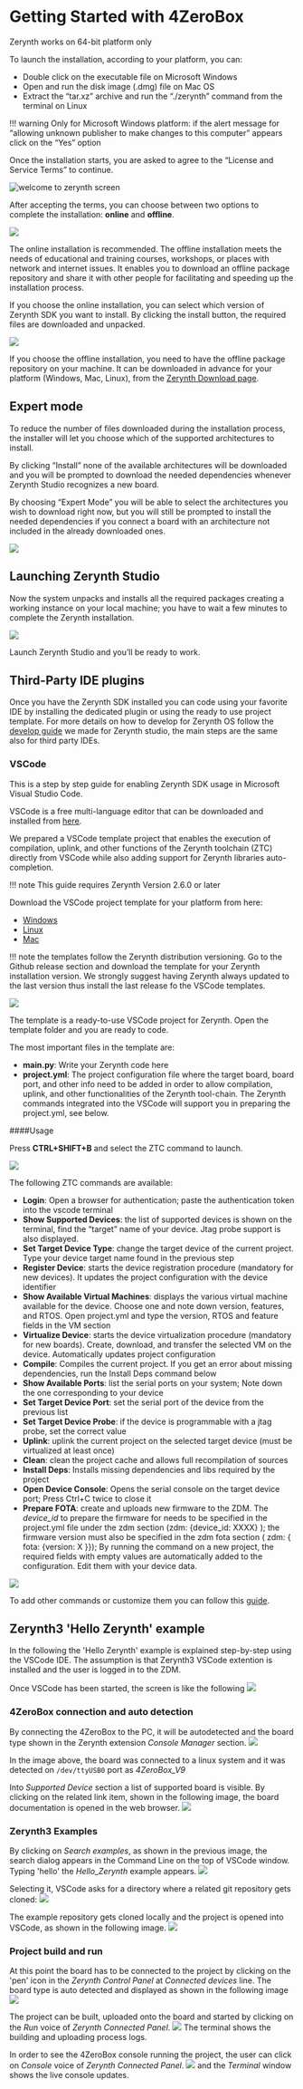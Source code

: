 # Getting Started with 4ZeroBox

Zerynth works on 64-bit platform only

To launch the installation, according to your platform, you can:

* Double click on the executable file on Microsoft Windows
* Open and run the disk image (.dmg) file on Mac OS
* Extract the “tar.xz” archive and run the “./zerynth” command from the terminal on Linux

!!! warning
	Only for Microsoft Windows platform: if the alert message for “allowing unknown publisher to make changes to this computer” appears click on the “Yes” option

Once the installation starts, you are asked to agree to the “License and Service Terms” to continue.

![welcome to zerynth screen](img/welcome%20to%20zerynth.jpg)

After accepting the terms, you can choose between two options to complete the installation: **online** and **offline**.

![](img/online%20ofline%20zerynth%20zdm.jpg)

The online installation is recommended. The offline installation meets the needs of educational and training courses, workshops, or places with network and internet issues. It enables you to download an offline package repository and share it with other people for facilitating and speeding up the installation process.

If you choose the online installation, you can select which version of Zerynth SDK you want to install. By clicking the install button, the required files are downloaded and unpacked.

![](img/select%20version.jpg)

If you choose the offline installation, you need to have the offline package repository on your machine. It can be downloaded in advance for your platform (Windows, Mac, Linux), from the [Zerynth Download page](https://www.zerynth.com/zsdk/).

## Expert mode

To reduce the number of files downloaded during the installation process, the installer will let you choose which of the supported architectures to install.

By clicking “Install” none of the available architectures will be downloaded and you will be prompted to download the needed dependencies whenever Zerynth Studio recognizes a new board.

By choosing “Expert Mode” you will be able to select the architectures you wish to download right now, but you will still be prompted to install the needed dependencies if you connect a board with an architecture not included in the already downloaded ones.

![](img/select%20architecture.jpg)

## Launching Zerynth Studio

Now the system unpacks and installs all the required packages creating a working instance on your local machine; you have to wait a few minutes to complete the Zerynth installation.

![](img/instaling%20zerynth.jpg)

Launch Zerynth Studio and you’ll be ready to work.

## Third-Party IDE plugins

Once you have the Zerynth SDK installed you can code using your favorite IDE by installing the dedicated plugin or using the ready to use project template. For more details on how to develop for Zerynth OS follow the [develop guide](../develop/index.md) we made for Zerynth studio, the main steps are the same also for third party IDEs.

### VSCode

This is a step by step guide for enabling Zerynth SDK usage in Microsoft Visual Studio Code.

VSCode is a free multi-language editor that can be downloaded and installed from [here](https://code.visualstudio.com/download).

We prepared a VSCode template project that enables the execution of compilation, uplink, and other functions of the Zerynth toolchain (ZTC) directly from VSCode while also adding support for Zerynth libraries auto-completion.

!!! note
	This guide requires Zerynth Version 2.6.0 or later

Download the VSCode project template for your platform from here:

* [Windows](https://github.com/zerynth/vscode-template-windows)
* [Linux](https://github.com/zerynth/vscode-template-linux)
* [Mac](https://github.com/zerynth/vscode-template-mac)

!!! note
	 the templates follow the Zerynth distribution versioning. Go to the Github release section and download the template for your Zerynth installation version. We strongly suggest having Zerynth always updated to the last version thus install the last release fo the VSCode templates.

![](img/getting%20started%20zdm%203.png)

The template is a ready-to-use VSCode project for Zerynth. Open the template folder and you are ready to code.

The most important files in the template are:

* **main.py**: Write your Zerynth code here
* **project.yml**: The project configuration file where the target board, board port, and other info need to be added in order to allow compilation, uplink, and other functionalities of the Zerynth tool-chain. The Zerynth commands integrated into the VSCode will support you in preparing the project.yml, see below.

\####Usage

Press **CTRL+SHIFT+B** and select the ZTC command to launch.

![](img/getting%20started%20zdm%201.png)

The following ZTC commands are available:

* **Login**: Open a browser for authentication; paste the authentication token into the vscode terminal
* **Show Supported Devices**: the list of supported devices is shown on the terminal, find the “target” name of your device. Jtag probe support is also displayed.
* **Set Target Device Type**: change the target device of the current project. Type your device target name found in the previous step
* **Register Device**: starts the device registration procedure (mandatory for new devices). It updates the project configuration with the device identifier
* **Show Available Virtual Machines**: displays the various virtual machine available for the device. Choose one and note down version, features, and RTOS. Open project.yml and type the version, RTOS and feature fields in the VM section
* **Virtualize Device**: starts the device virtualization procedure (mandatory for new boards). Create, download, and transfer the selected VM on the device. Automatically updates project configuration
* **Compile**: Compiles the current project. If you get an error about missing dependencies, run the Install Deps command below
* **Show Available Ports**: list the serial ports on your system; Note down the one corresponding to your device
* **Set Target Device Port**: set the serial port of the device from the previous list
* **Set Target Device Probe**: if the device is programmable with a jtag probe, set the correct value
* **Uplink**: uplink the current project on the selected target device (must be virtualized at least once)
* **Clean**: clean the project cache and allows full recompilation of sources
* **Install Deps**: Installs missing dependencies and libs required by the project
* **Open Device Console**: Opens the serial console on the target device port; Press Ctrl+C twice to close it
* **Prepare FOTA**: create and uploads new firmware to the ZDM. The *device_id* to prepare the firmware for needs to be specified in the project.yml file under the zdm section (zdm: {device_id: XXXX} ); the firmware version must also be specified in the zdm fota section ( zdm: { fota: {version: X }}); By running the command on a new project, the required fields with empty values are automatically added to the configuration. Edit them with your device data.

![](img/getting%20started%20zdm%202.png)

To add other commands or customize them you can follow this [guide](https://code.visualstudio.com/docs/editor/tasks#vscode).

## Zerynth3 'Hello Zerynth' example

In the following the 'Hello Zerynth' example is explained step-by-step using the VSCode IDE.
The assumption is that Zerynth3 VSCode extention is installed and the user is logged in to the ZDM.

Once VSCode has been started, the screen is like the following
![](img/01-vscode-startup.png)

### 4ZeroBox connection and auto detection

By connecting the 4ZeroBox to the PC, it will be autodetected and the board type
shown in the Zerynth extension *Console Manager* section.
![](img/02-vscode-4ZeroBox-detected.png)

In the image above, the board was connected to a linux system and it was
detected on `/dev/ttyUSB0` port as *4ZeroBox_V9*

Into *Supported Device* section a list of supported board is visible. By clicking on the related link item, shown in the following image, the board documentation is opened in the web browser.
![](img/03-vscode-board-4ZeroBox-docs-link.png)

### Zerynth3 Examples

By clicking on *Search examples*, as shown in the previous image, the search dialog appears in the Command Line on the top of VSCode window.
Typing 'hello' the *Hello_Zerynth* example appears.
![](img/04-vscode-example-search.png)

Selecting it, VSCode asks for a directory where a related git repository gets cloned:
![](img/05-vscode-example-repo-clone.png)

The example repository gets cloned locally and the project is opened into VSCode, as shown in the following image.
![](img/06-vscode-connect-devide.png)

### Project build and run

At this point the board has to be connected to the project by clicking on the
'pen' icon in the *Zerynth Control Panel* at *Connected devices* line. The
board type is auto detected and displayed as shown in the following image
![](img/07-vscode-4ZeroBox-connected-to-project.png)

The project can be built, uploaded onto the board and started by clicking on the *Run* voice of *Zerynth Connected Panel*.
![](img/08-vscode-4ZeroBox-example-run.png)
The terminal shows the building and uploading process logs.

In order to see the 4ZeroBox console running the project, the user can click on *Console* voice of *Zerynth Connected Panel*.
![](img/09-vscode-4ZeroBox-example-running-console.png)
and the *Terminal* window shows the live console updates.
